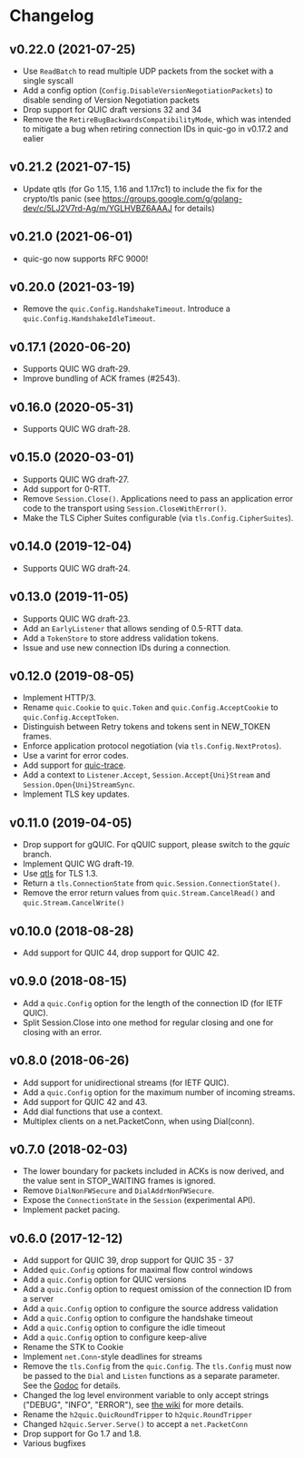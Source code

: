 # Changelog

## v0.22.0 (2021-07-25)

- Use `ReadBatch` to read multiple UDP packets from the socket with a single syscall
- Add a config option (`Config.DisableVersionNegotiationPackets`) to disable sending of Version Negotiation packets
- Drop support for QUIC draft versions 32 and 34
- Remove the `RetireBugBackwardsCompatibilityMode`, which was intended to mitigate a bug when retiring connection IDs in quic-go in v0.17.2 and ealier

## v0.21.2 (2021-07-15)

- Update qtls (for Go 1.15, 1.16 and 1.17rc1) to include the fix for the crypto/tls panic (see https://groups.google.com/g/golang-dev/c/5LJ2V7rd-Ag/m/YGLHVBZ6AAAJ for details)

## v0.21.0 (2021-06-01)

- quic-go now supports RFC 9000!

## v0.20.0 (2021-03-19)

- Remove the `quic.Config.HandshakeTimeout`. Introduce a `quic.Config.HandshakeIdleTimeout`.

## v0.17.1 (2020-06-20)

- Supports QUIC WG draft-29.
- Improve bundling of ACK frames (#2543).

## v0.16.0 (2020-05-31)

- Supports QUIC WG draft-28.

## v0.15.0 (2020-03-01)

- Supports QUIC WG draft-27.
- Add support for 0-RTT.
- Remove `Session.Close()`. Applications need to pass an application error code to the transport using `Session.CloseWithError()`.
- Make the TLS Cipher Suites configurable (via `tls.Config.CipherSuites`).

## v0.14.0 (2019-12-04)

- Supports QUIC WG draft-24.

## v0.13.0 (2019-11-05)

- Supports QUIC WG draft-23.
- Add an `EarlyListener` that allows sending of 0.5-RTT data.
- Add a `TokenStore` to store address validation tokens.
- Issue and use new connection IDs during a connection.

## v0.12.0 (2019-08-05)

- Implement HTTP/3.
- Rename `quic.Cookie` to `quic.Token` and `quic.Config.AcceptCookie` to `quic.Config.AcceptToken`.
- Distinguish between Retry tokens and tokens sent in NEW_TOKEN frames.
- Enforce application protocol negotiation (via `tls.Config.NextProtos`).
- Use a varint for error codes.
- Add support for [quic-trace](https://github.com/google/quic-trace).
- Add a context to `Listener.Accept`, `Session.Accept{Uni}Stream` and `Session.Open{Uni}StreamSync`.
- Implement TLS key updates.

## v0.11.0 (2019-04-05)

- Drop support for gQUIC. For qQUIC support, please switch to the *gquic* branch.
- Implement QUIC WG draft-19.
- Use [qtls](https://github.com/marten-seemann/qtls) for TLS 1.3.
- Return a `tls.ConnectionState` from `quic.Session.ConnectionState()`.
- Remove the error return values from `quic.Stream.CancelRead()` and `quic.Stream.CancelWrite()`

## v0.10.0 (2018-08-28)

- Add support for QUIC 44, drop support for QUIC 42.

## v0.9.0 (2018-08-15)

- Add a `quic.Config` option for the length of the connection ID (for IETF QUIC).
- Split Session.Close into one method for regular closing and one for closing with an error.

## v0.8.0 (2018-06-26)

- Add support for unidirectional streams (for IETF QUIC).
- Add a `quic.Config` option for the maximum number of incoming streams.
- Add support for QUIC 42 and 43.
- Add dial functions that use a context.
- Multiplex clients on a net.PacketConn, when using Dial(conn).

## v0.7.0 (2018-02-03)

- The lower boundary for packets included in ACKs is now derived, and the value sent in STOP_WAITING frames is ignored.
- Remove `DialNonFWSecure` and `DialAddrNonFWSecure`.
- Expose the `ConnectionState` in the `Session` (experimental API).
- Implement packet pacing.

## v0.6.0 (2017-12-12)

- Add support for QUIC 39, drop support for QUIC 35 - 37
- Added `quic.Config` options for maximal flow control windows
- Add a `quic.Config` option for QUIC versions
- Add a `quic.Config` option to request omission of the connection ID from a server
- Add a `quic.Config` option to configure the source address validation
- Add a `quic.Config` option to configure the handshake timeout
- Add a `quic.Config` option to configure the idle timeout
- Add a `quic.Config` option to configure keep-alive
- Rename the STK to Cookie
- Implement `net.Conn`-style deadlines for streams
- Remove the `tls.Config` from the `quic.Config`. The `tls.Config` must now be passed to the `Dial` and `Listen` functions as a separate parameter. See the [Godoc](https://godoc.org/github.com/Psiphon-Labs/quic-go) for details.
- Changed the log level environment variable to only accept strings ("DEBUG", "INFO", "ERROR"), see [the wiki](https://github.com/Psiphon-Labs/quic-go/wiki/Logging) for more details.
- Rename the `h2quic.QuicRoundTripper` to `h2quic.RoundTripper`
- Changed `h2quic.Server.Serve()` to accept a `net.PacketConn`
- Drop support for Go 1.7 and 1.8.
- Various bugfixes
